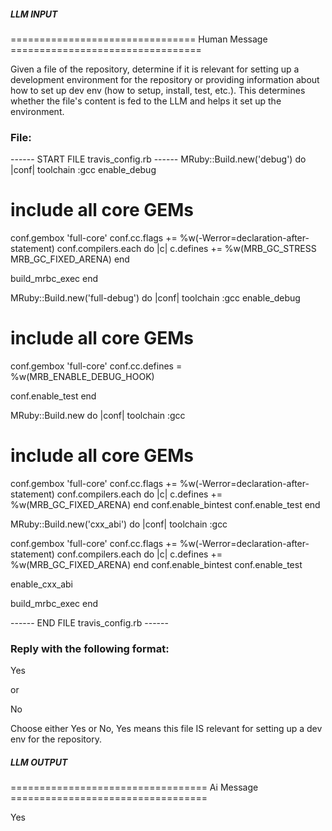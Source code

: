##### LLM INPUT #####
================================ Human Message =================================

Given a file of the repository, determine if it is relevant for setting up a development environment for the repository or providing information about how to set up dev env (how to setup, install, test, etc.). This determines whether the file's content is fed to the LLM and helps it set up the environment.

### File:
------ START FILE travis_config.rb ------
MRuby::Build.new('debug') do |conf|
  toolchain :gcc
  enable_debug

  # include all core GEMs
  conf.gembox 'full-core'
  conf.cc.flags += %w(-Werror=declaration-after-statement)
  conf.compilers.each do |c|
    c.defines += %w(MRB_GC_STRESS MRB_GC_FIXED_ARENA)
  end

  build_mrbc_exec
end

MRuby::Build.new('full-debug') do |conf|
  toolchain :gcc
  enable_debug

  # include all core GEMs
  conf.gembox 'full-core'
  conf.cc.defines = %w(MRB_ENABLE_DEBUG_HOOK)

  conf.enable_test
end

MRuby::Build.new do |conf|
  toolchain :gcc

  # include all core GEMs
  conf.gembox 'full-core'
  conf.cc.flags += %w(-Werror=declaration-after-statement)
  conf.compilers.each do |c|
    c.defines += %w(MRB_GC_FIXED_ARENA)
  end
  conf.enable_bintest
  conf.enable_test
end

MRuby::Build.new('cxx_abi') do |conf|
  toolchain :gcc

  conf.gembox 'full-core'
  conf.cc.flags += %w(-Werror=declaration-after-statement)
  conf.compilers.each do |c|
    c.defines += %w(MRB_GC_FIXED_ARENA)
  end
  conf.enable_bintest
  conf.enable_test

  enable_cxx_abi

  build_mrbc_exec
end

------ END FILE travis_config.rb ------

### Reply with the following format:

<rel>Yes</rel>

or

<rel>No</rel>

Choose either Yes or No, Yes means this file IS relevant for setting up a dev env for the repository.

##### LLM OUTPUT #####
================================== Ai Message ==================================

<rel>Yes</rel>